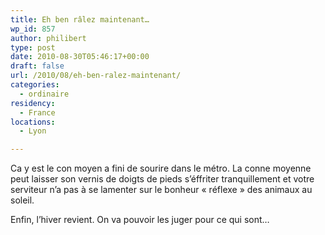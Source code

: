 ```yaml
---
title: Eh ben râlez maintenant…
wp_id: 857
author: philibert
type: post
date: 2010-08-30T05:46:17+00:00
draft: false
url: /2010/08/eh-ben-ralez-maintenant/
categories:
  - ordinaire
residency:
  - France
locations:
  - Lyon

---
```

Ca y est le con moyen a fini de sourire dans le métro. La conne moyenne peut laisser son vernis de doigts de pieds s&rsquo;éffriter tranquillement et votre serviteur n&rsquo;a pas à se lamenter sur le bonheur « réflexe » des animaux au soleil.

Enfin, l&rsquo;hiver revient. On va pouvoir les juger pour ce qui sont&#8230;